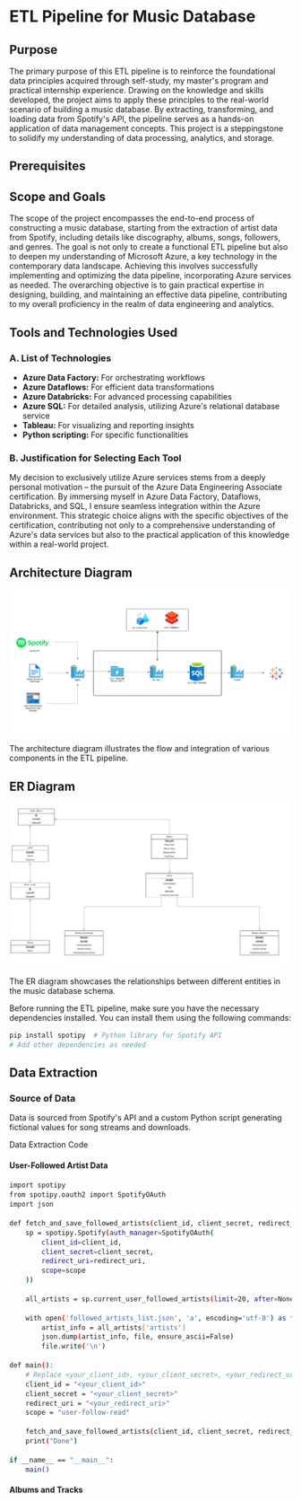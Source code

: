 # ETL Pipeline for Music Database

## Purpose

The primary purpose of this ETL pipeline is to reinforce the foundational data principles acquired through self-study, my master's program and practical internship experience. Drawing on the knowledge and skills developed, the project aims to apply these principles to the real-world scenario of building a music database. By extracting, transforming, and loading data from Spotify's API, the pipeline serves as a hands-on application of data management concepts. This project is a steppingstone to solidify my understanding of data processing, analytics, and storage.
## Prerequisites

## Scope and Goals

The scope of the project encompasses the end-to-end process of constructing a music database, starting from the extraction of artist data from Spotify, including details like discography, albums, songs, followers, and genres. The goal is not only to create a functional ETL pipeline but also to deepen my understanding of Microsoft Azure, a key technology in the contemporary data landscape. Achieving this involves successfully implementing and optimizing the data pipeline, incorporating Azure services as needed. The overarching objective is to gain practical expertise in designing, building, and maintaining an effective data pipeline, contributing to my overall proficiency in the realm of data engineering and analytics.

## Tools and Technologies Used

### A. List of Technologies
- **Azure Data Factory:** For orchestrating workflows
- **Azure Dataflows:** For efficient data transformations
- **Azure Databricks:** For advanced processing capabilities
- **Azure SQL:** For detailed analysis, utilizing Azure's relational database service
- **Tableau:** For visualizing and reporting insights
- **Python scripting:** For specific functionalities

### B. Justification for Selecting Each Tool

My decision to exclusively utilize Azure services stems from a deeply personal motivation – the pursuit of the Azure Data Engineering Associate certification. By immersing myself in Azure Data Factory, Dataflows, Databricks, and SQL, I ensure seamless integration within the Azure environment. This strategic choice aligns with the specific objectives of the certification, contributing not only to a comprehensive understanding of Azure's data services but also to the practical application of this knowledge within a real-world project.


## Architecture Diagram

![Architecture Diagram](img/Data_Architecture.png)

The architecture diagram illustrates the flow and integration of various components in the ETL pipeline.

## ER Diagram

![ER Diagram](img/ER_Diagram.png)

The ER diagram showcases the relationships between different entities in the music database schema.

Before running the ETL pipeline, make sure you have the necessary dependencies installed. You can install them using the following commands:

```bash
pip install spotipy  # Python library for Spotify API
# Add other dependencies as needed
```
## Data Extraction
### Source of Data
Data is sourced from Spotify's API and a custom Python script generating fictional values for song streams and downloads.

Data Extraction Code

#### User-Followed Artist Data

```bash
import spotipy
from spotipy.oauth2 import SpotifyOAuth
import json

def fetch_and_save_followed_artists(client_id, client_secret, redirect_uri, scope):
    sp = spotipy.Spotify(auth_manager=SpotifyOAuth(
        client_id=client_id,
        client_secret=client_secret,
        redirect_uri=redirect_uri,
        scope=scope
    ))

    all_artists = sp.current_user_followed_artists(limit=20, after=None)

    with open('followed_artists_list.json', 'a', encoding='utf-8') as file:
        artist_info = all_artists['artists']
        json.dump(artist_info, file, ensure_ascii=False)
        file.write('\n')

def main():
    # Replace <your_client_id>, <your_client_secret>, <your_redirect_uri> with your actual Spotify application credentials
    client_id = "<your_client_id>"
    client_secret = "<your_client_secret>"
    redirect_uri = "<your_redirect_uri>"
    scope = "user-follow-read"

    fetch_and_save_followed_artists(client_id, client_secret, redirect_uri, scope)
    print("Done")

if __name__ == "__main__":
    main()
```

#### Albums and Tracks
